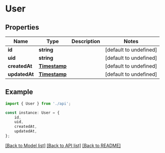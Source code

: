 # User


## Properties

Name | Type | Description | Notes
------------ | ------------- | ------------- | -------------
**id** | **string** |  | [default to undefined]
**uid** | **string** |  | [default to undefined]
**createdAt** | [**Timestamp**](Timestamp.md) |  | [default to undefined]
**updatedAt** | [**Timestamp**](Timestamp.md) |  | [default to undefined]

## Example

```typescript
import { User } from './api';

const instance: User = {
    id,
    uid,
    createdAt,
    updatedAt,
};
```

[[Back to Model list]](../README.md#documentation-for-models) [[Back to API list]](../README.md#documentation-for-api-endpoints) [[Back to README]](../README.md)

